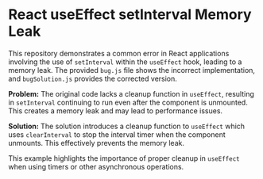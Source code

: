 # React useEffect setInterval Memory Leak

This repository demonstrates a common error in React applications involving the use of `setInterval` within the `useEffect` hook, leading to a memory leak.  The provided `bug.js` file shows the incorrect implementation, and `bugSolution.js` provides the corrected version.

**Problem:** The original code lacks a cleanup function in `useEffect`, resulting in `setInterval` continuing to run even after the component is unmounted.  This creates a memory leak and may lead to performance issues.

**Solution:** The solution introduces a cleanup function to `useEffect` which uses `clearInterval` to stop the interval timer when the component unmounts. This effectively prevents the memory leak.

This example highlights the importance of proper cleanup in `useEffect` when using timers or other asynchronous operations.